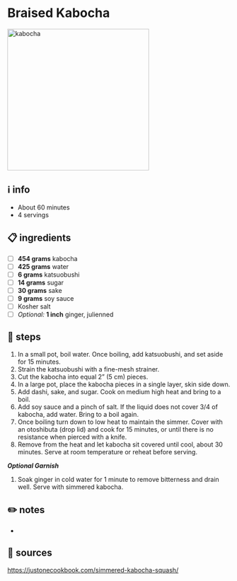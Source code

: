 # Braised Kabocha  
<img src="https://www.justonecookbook.com/wp-content/uploads/2019/09/Simmered-Kabocha-5770-I.jpg" alt="kabocha" width="320">

## ℹ️ info  
* About 60 minutes  
* 4 servings  

## 📋 ingredients  
- [ ] **454	grams**	kabocha
- [ ] **425	grams**	water
- [ ] **6	grams**	katsuobushi  
- [ ] **14	grams**	sugar
- [ ] **30	grams**	sake
- [ ] **9	grams**	soy sauce
- [ ] Kosher salt
- [ ] *Optional:* **1	inch**  ginger, julienned

## 🔪 steps  
1. In a small pot, boil water. Once boiling, add katsuobushi, and set aside for 15 minutes.
2. Strain the katsuobushi with a fine-mesh strainer.
3. Cut the kabocha into equal 2” (5 cm) pieces.
4. In a large pot, place the kabocha pieces in a single layer, skin side down.
5. Add dashi, sake, and sugar. Cook on medium high heat and bring to a boil.
6. Add soy sauce and a pinch of salt. If the liquid does not cover 3/4 of kabocha, add water. Bring to a boil again.
7. Once boiling turn down to low heat to maintain the simmer. Cover with an otoshibuta (drop lid) and cook for 15 minutes, or until there is no resistance when pierced with a knife.
10. Remove from the heat and let kabocha sit covered until cool, about 30 minutes. Serve at room temperature or reheat before serving.

***Optional Garnish***  

1. Soak ginger in cold water for 1 minute to remove bitterness and drain well. Serve with simmered kabocha.

## ✏️ notes  
* 

## 🔗 sources  
https://justonecookbook.com/simmered-kabocha-squash/  
